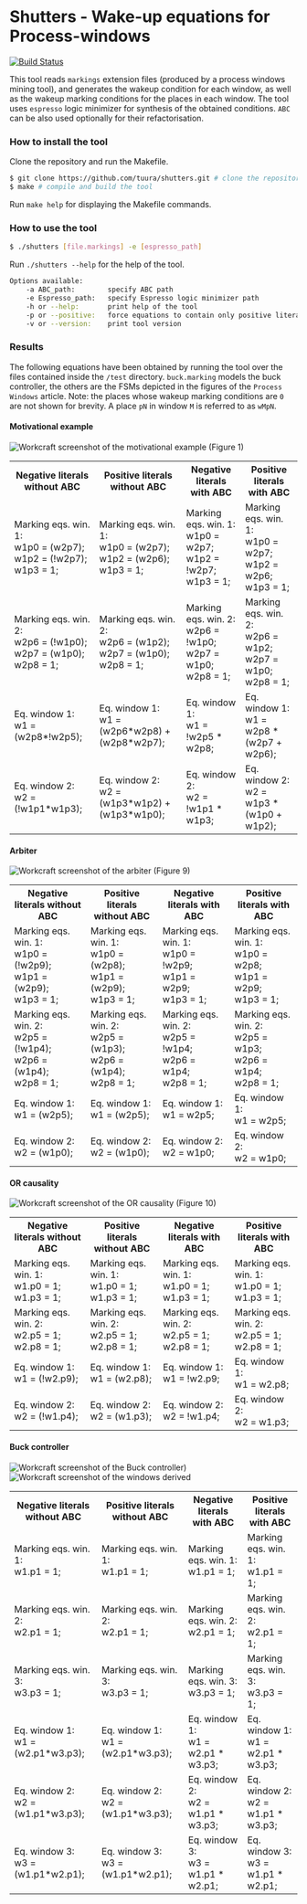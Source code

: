 # Shutters - Wake-up equations for Process-windows #
[![Build Status](https://travis-ci.org/tuura/shutters.svg?branch=master)](https://travis-ci.org/tuura/shutters)

This tool reads `markings` extension files (produced by a process windows mining tool), and generates the wakeup condition for each window, as well as the wakeup marking conditions for the places in each window. The tool uses `espresso` logic minimizer for synthesis of the obtained conditions. `ABC` can be also used optionally for their refactorisation.

### How to install the tool
Clone the repository and run the Makefile.
```bash
$ git clone https://github.com/tuura/shutters.git # clone the repository
$ make # compile and build the tool
```
Run `make help` for displaying the Makefile commands.

### How to use the tool
```bash
$ ./shutters [file.markings] -e [espresso_path]
```
Run `./shutters --help` for the help of the tool.

```bash
Options available:
	-a ABC_path:		specify ABC path
	-e Espresso_path:	specify Espresso logic minimizer path
	-h or --help:		print help of the tool
	-p or --positive:	force equations to contain only positive literals
	-v or --version:	print tool version
```

### Results
The following equations have been obtained by running the tool over the files contained inside the `/test` directory. `buck.marking` models the buck controller, the others are the FSMs depicted in the figures of the `Process Windows` article. Note: the places whose wakeup marking conditions are `0` are not shown for brevity. A place `pN` in window `M` is referred to as `wMpN`.

#### Motivational example

![Workcraft screenshot of the motivational example (Figure 1)](https://github.com/tuura/shutters/blob/master/fig/motivational-example.png)

<table>
  <tr>
    <th>Negative literals without ABC</th>
    <th>Positive literals without ABC</th>
    <th>Negative literals with ABC</th>
    <th>Positive literals with ABC</th>
  </tr>
  <tr>
    <td>Marking eqs. win. 1:<br/>w1p0 = (w2p7);<br/>w1p2 = (!w2p7);<br/>w1p3 = 1;</td>
    <td>Marking eqs. win. 1:<br/>w1p0 = (w2p7);<br/>w1p2 = (w2p6);<br/>w1p3 = 1;</td>
    <td>Marking eqs. win. 1:<br/>w1p0 = w2p7;<br/>w1p2 = !w2p7;<br/>w1p3 = 1;</td>
    <td>Marking eqs. win. 1:<br/>w1p0 = w2p7;<br/>w1p2 = w2p6;<br/>w1p3 = 1;</td>
  </tr>
  <tr>
    <td>Marking eqs. win. 2:<br/>w2p6 = (!w1p0);<br/>w2p7 = (w1p0);<br/>w2p8 = 1;</td>
    <td>Marking eqs. win. 2:<br/>w2p6 = (w1p2);<br/>w2p7 = (w1p0);<br/>w2p8 = 1;</td>
    <td>Marking eqs. win. 2:<br/>w2p6 = !w1p0;<br/>w2p7 = w1p0;<br/>w2p8 = 1;</td>
    <td>Marking eqs. win. 2:<br/>w2p6 = w1p2;<br/>w2p7 = w1p0;<br/>w2p8 = 1;</td>
  </tr>
  <tr>
    <td>Eq. window 1:<br/>w1 = (w2p8*!w2p5);</td>
    <td>Eq. window 1:<br/>w1 = (w2p6*w2p8) + (w2p8*w2p7);</td>
    <td>Eq. window 1:<br/>w1 = !w2p5 * w2p8;</td>
    <td>Eq. window 1:<br/>w1 = w2p8 * (w2p7 + w2p6);</td>
  </tr>
  <tr>
    <td>Eq. window 2:<br/>w2 = (!w1p1*w1p3);</td>
    <td>Eq. window 2:<br/>w2 = (w1p3*w1p2) + (w1p3*w1p0);</td>
    <td>Eq. window 2:<br/>w2 = !w1p1 * w1p3;</td>
    <td>Eq. window 2:<br/>w2 = w1p3 * (w1p0 + w1p2);</td>
  </tr>
</table>

#### Arbiter

![Workcraft screenshot of the arbiter (Figure 9)](https://github.com/tuura/shutters/blob/master/fig/arbiter.png)

<table>
  <tr>
    <th>Negative literals without ABC</th>
    <th>Positive literals without ABC</th>
    <th>Negative literals with ABC</th>
    <th>Positive literals with ABC</th>
  </tr>
  <tr>
    <td>Marking eqs. win. 1:<br/>w1p0 = (!w2p9);<br/>w1p1 = (w2p9);<br/>w1p3 = 1;</td>
    <td>Marking eqs. win. 1:<br/>w1p0 = (w2p8);<br/>w1p1 = (w2p9);<br/>w1p3 = 1;</td>
    <td>Marking eqs. win. 1:<br/>w1p0 = !w2p9;<br/>w1p1 = w2p9;<br/>w1p3 = 1;</td>
    <td>Marking eqs. win. 1:<br/>w1p0 = w2p8;<br/>w1p1 = w2p9;<br/>w1p3 = 1;</td>
  </tr>
  <tr>
    <td>Marking eqs. win. 2:<br/>w2p5 = (!w1p4);<br/>w2p6 = (w1p4);<br/>w2p8 = 1;</td>
    <td>Marking eqs. win. 2:<br/>w2p5 = (w1p3);<br/>w2p6 = (w1p4);<br/>w2p8 = 1;</td>
    <td>Marking eqs. win. 2:<br/>w2p5 = !w1p4;<br/>w2p6 = w1p4;<br/>w2p8 = 1;</td>
    <td>Marking eqs. win. 2:<br/>w2p5 = w1p3;<br/>w2p6 = w1p4;<br/>w2p8 = 1;</td>
  </tr>
  <tr>
    <td>Eq. window 1:<br/>w1 = (w2p5);</td>
    <td>Eq. window 1:<br/>w1 = (w2p5);</td>
    <td>Eq. window 1:<br/>w1 = w2p5;</td>
    <td>Eq. window 1:<br/>w1 = w2p5;</td>
  </tr>
  <tr>
    <td>Eq. window 2:<br/>w2 = (w1p0);</td>
    <td>Eq. window 2:<br/>w2 = (w1p0);</td>
    <td>Eq. window 2:<br/>w2 = w1p0;</td>
    <td>Eq. window 2:<br/>w2 = w1p0;</td>
  </tr>
</table>

#### OR causality

![Workcraft screenshot of the OR causality (Figure 10)](https://github.com/tuura/shutters/blob/master/fig/or-causality.png)

<table>
  <tr>
    <th>Negative literals without ABC</th>
    <th>Positive literals without ABC</th>
    <th>Negative literals with ABC</th>
    <th>Positive literals with ABC</th>
  </tr>
  <tr>
    <td>Marking eqs. win. 1:<br/>w1.p0 = 1;<br/>w1.p3 = 1;</td>
    <td>Marking eqs. win. 1:<br/>w1.p0 = 1;<br/>w1.p3 = 1;</td>
    <td>Marking eqs. win. 1:<br/>w1.p0 = 1;<br/>w1.p3 = 1;</td>
    <td>Marking eqs. win. 1:<br/>w1.p0 = 1;<br/>w1.p3 = 1;</td>
  </tr>
  <tr>
    <td>Marking eqs. win. 2:<br/>w2.p5 = 1;<br/>w2.p8 = 1;</td>
    <td>Marking eqs. win. 2:<br/>w2.p5 = 1;<br/>w2.p8 = 1;</td>
    <td>Marking eqs. win. 2:<br/>w2.p5 = 1;<br/>w2.p8 = 1;</td>
    <td>Marking eqs. win. 2:<br/>w2.p5 = 1;<br/>w2.p8 = 1;</td>
  </tr>
  <tr>
    <td>Eq. window 1:<br/>w1 = (!w2.p9);</td>
    <td>Eq. window 1:<br/>w1 = (w2.p8);</td>
    <td>Eq. window 1:<br/>w1 = !w2.p9;</td>
    <td>Eq. window 1:<br/>w1 = w2.p8;</td>
  </tr>
  <tr>
    <td>Eq. window 2:<br/>w2 = (!w1.p4);</td>
    <td>Eq. window 2:<br/>w2 = (w1.p3);</td>
    <td>Eq. window 2:<br/>w2 = !w1.p4;</td>
    <td>Eq. window 2:<br/>w2 = w1.p3;</td>
  </tr>
</table>

#### Buck controller

![Workcraft screenshot of the Buck controller)](https://github.com/tuura/shutters/blob/master/fig/buck-controller.png)
![Workcraft screenshot of the windows derived](https://github.com/tuura/shutters/blob/master/fig/buck-windows.png)

<table>
  <tr>
    <th>Negative literals without ABC</th>
    <th>Positive literals without ABC</th>
    <th>Negative literals with ABC</th>
    <th>Positive literals with ABC</th>
  </tr>
  <tr>
    <td>Marking eqs. win. 1:<br/>w1.p1 = 1;</td>
    <td>Marking eqs. win. 1:<br/>w1.p1 = 1;</td>
    <td>Marking eqs. win. 1:<br/>w1.p1 = 1;</td>
    <td>Marking eqs. win. 1:<br/>w1.p1 = 1;</td>
  </tr>
  <tr>
    <td>Marking eqs. win. 2:<br/>w2.p1 = 1;</td>
    <td>Marking eqs. win. 2:<br/>w2.p1 = 1;</td>
    <td>Marking eqs. win. 2:<br/>w2.p1 = 1;</td>
    <td>Marking eqs. win. 2:<br/>w2.p1 = 1;</td>
  </tr>
  <tr>
    <td>Marking eqs. win. 3:<br/>w3.p3 = 1;</td>
    <td>Marking eqs. win. 3:<br/>w3.p3 = 1;</td>
    <td>Marking eqs. win. 3:<br/>w3.p3 = 1;</td>
    <td>Marking eqs. win. 3:<br/>w3.p3 = 1;</td>
  </tr>
  <tr>
    <td>Eq. window 1:<br/>w1 = (w2.p1*w3.p3);</td>
    <td>Eq. window 1:<br/>w1 = (w2.p1*w3.p3);</td>
    <td>Eq. window 1:<br/>w1 = w2.p1 * w3.p3;</td>
    <td>Eq. window 1:<br/>w1 = w2.p1 * w3.p3;</td>
  </tr>
  <tr>
    <td>Eq. window 2:<br/>w2 = (w1.p1*w3.p3);</td>
    <td>Eq. window 2:<br/>w2 = (w1.p1*w3.p3);</td>
    <td>Eq. window 2:<br/>w2 = w1.p1 * w3.p3;</td>
    <td>Eq. window 2:<br/>w2 = w1.p1 * w3.p3;</td>
  </tr>
  <tr>
    <td>Eq. window 3:<br/>w3 = (w1.p1*w2.p1);</td>
    <td>Eq. window 3:<br/>w3 = (w1.p1*w2.p1);</td>
    <td>Eq. window 3:<br/>w3 = w1.p1 * w2.p1;</td>
    <td>Eq. window 3:<br/>w3 = w1.p1 * w2.p1;</td>
  </tr>
</table>
